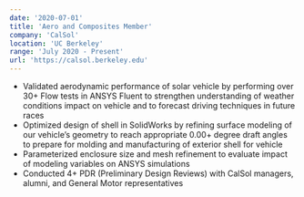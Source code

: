 ```yaml
---
date: '2020-07-01'
title: 'Aero and Composites Member'
company: 'CalSol'
location: 'UC Berkeley'
range: 'July 2020 - Present'
url: 'https://calsol.berkeley.edu'
---
```



- Validated aerodynamic performance of solar vehicle by performing over 30+ Flow tests in ANSYS Fluent to strengthen understanding of weather conditions impact on vehicle and to forecast driving techniques in future races
- Optimized design of shell in SolidWorks by refining surface modeling of our vehicle’s geometry to reach appropriate 0.00+ degree draft angles to prepare for molding and manufacturing of exterior shell for vehicle
- Parameterized enclosure size and mesh refinement to evaluate impact of modeling variables on ANSYS simulations
- Conducted 4+ PDR (Preliminary Design Reviews) with CalSol managers, alumni, and General Motor representatives
